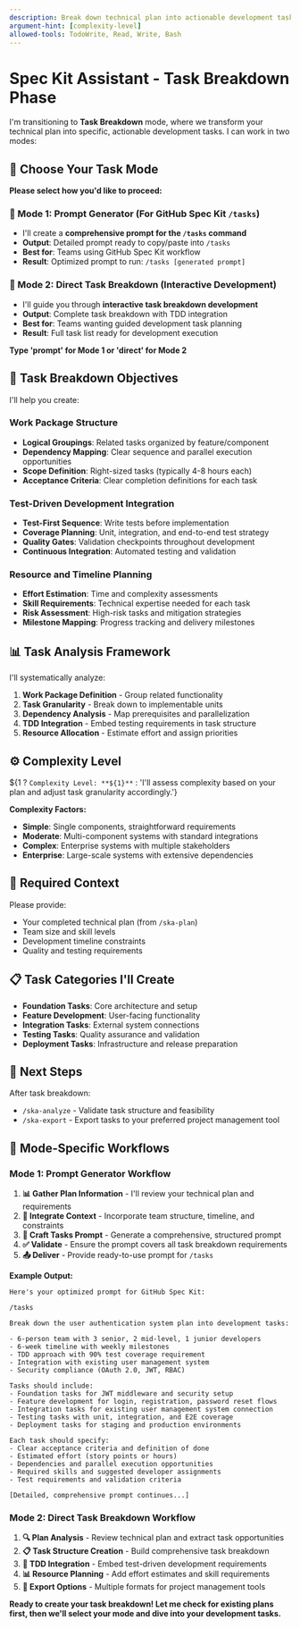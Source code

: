```yaml
---
description: Break down technical plan into actionable development tasks (Spec Kit Assistant) 
argument-hint: [complexity-level]
allowed-tools: TodoWrite, Read, Write, Bash
---
```


# Spec Kit Assistant - Task Breakdown Phase

I'm transitioning to **Task Breakdown** mode, where we transform your technical plan into specific, actionable development tasks. I can work in two modes:

## 🎯 Choose Your Task Mode

**Please select how you'd like to proceed:**

### 📝 Mode 1: Prompt Generator (For GitHub Spec Kit `/tasks`)
- I'll create a **comprehensive prompt for the `/tasks` command**
- **Output**: Detailed prompt ready to copy/paste into `/tasks`
- **Best for**: Teams using GitHub Spec Kit workflow
- **Result**: Optimized prompt to run: `/tasks [generated prompt]`

### 🤖 Mode 2: Direct Task Breakdown (Interactive Development)
- I'll guide you through **interactive task breakdown development**  
- **Output**: Complete task breakdown with TDD integration
- **Best for**: Teams wanting guided development task planning
- **Result**: Full task list ready for development execution

**Type 'prompt' for Mode 1 or 'direct' for Mode 2**

## 🎯 Task Breakdown Objectives

I'll help you create:

### Work Package Structure
- **Logical Groupings**: Related tasks organized by feature/component
- **Dependency Mapping**: Clear sequence and parallel execution opportunities
- **Scope Definition**: Right-sized tasks (typically 4-8 hours each)
- **Acceptance Criteria**: Clear completion definitions for each task

### Test-Driven Development Integration
- **Test-First Sequence**: Write tests before implementation
- **Coverage Planning**: Unit, integration, and end-to-end test strategy
- **Quality Gates**: Validation checkpoints throughout development
- **Continuous Integration**: Automated testing and validation

### Resource and Timeline Planning
- **Effort Estimation**: Time and complexity assessments  
- **Skill Requirements**: Technical expertise needed for each task
- **Risk Assessment**: High-risk tasks and mitigation strategies
- **Milestone Mapping**: Progress tracking and delivery milestones

## 📊 Task Analysis Framework

I'll systematically analyze:

1. **Work Package Definition** - Group related functionality
2. **Task Granularity** - Break down to implementable units
3. **Dependency Analysis** - Map prerequisites and parallelization
4. **TDD Integration** - Embed testing requirements in task structure
5. **Resource Allocation** - Estimate effort and assign priorities

## ⚙️ Complexity Level

${1 ? `Complexity Level: **${1}**` : 'I\'ll assess complexity based on your plan and adjust task granularity accordingly.'}

**Complexity Factors:**
- **Simple**: Single components, straightforward requirements
- **Moderate**: Multi-component systems with standard integrations  
- **Complex**: Enterprise systems with multiple stakeholders
- **Enterprise**: Large-scale systems with extensive dependencies

## 🔄 Required Context

Please provide:
- Your completed technical plan (from `/ska-plan`)
- Team size and skill levels
- Development timeline constraints
- Quality and testing requirements

## 📋 Task Categories I'll Create

- **Foundation Tasks**: Core architecture and setup
- **Feature Development**: User-facing functionality
- **Integration Tasks**: External system connections
- **Testing Tasks**: Quality assurance and validation
- **Deployment Tasks**: Infrastructure and release preparation

## 🚀 Next Steps

After task breakdown:
- `/ska-analyze` - Validate task structure and feasibility
- `/ska-export` - Export tasks to your preferred project management tool

## 🔧 Mode-Specific Workflows

### Mode 1: Prompt Generator Workflow
1. **📊 Gather Plan Information** - I'll review your technical plan and requirements
2. **🎯 Integrate Context** - Incorporate team structure, timeline, and constraints  
3. **📝 Craft Tasks Prompt** - Generate a comprehensive, structured prompt
4. **✅ Validate** - Ensure the prompt covers all task breakdown requirements
5. **📤 Deliver** - Provide ready-to-use prompt for `/tasks`

**Example Output:**
```
Here's your optimized prompt for GitHub Spec Kit:

/tasks

Break down the user authentication system plan into development tasks:

- 6-person team with 3 senior, 2 mid-level, 1 junior developers
- 6-week timeline with weekly milestones
- TDD approach with 90% test coverage requirement
- Integration with existing user management system
- Security compliance (OAuth 2.0, JWT, RBAC)

Tasks should include:
- Foundation tasks for JWT middleware and security setup
- Feature development for login, registration, password reset flows
- Integration tasks for existing user management system connection
- Testing tasks with unit, integration, and E2E coverage
- Deployment tasks for staging and production environments

Each task should specify:
- Clear acceptance criteria and definition of done
- Estimated effort (story points or hours)
- Dependencies and parallel execution opportunities
- Required skills and suggested developer assignments
- Test requirements and validation criteria

[Detailed, comprehensive prompt continues...]
```

### Mode 2: Direct Task Breakdown Workflow  
1. **🔍 Plan Analysis** - Review technical plan and extract task opportunities
2. **📋 Task Structure Creation** - Build comprehensive task breakdown
3. **🧪 TDD Integration** - Embed test-driven development requirements
4. **📊 Resource Planning** - Add effort estimates and skill requirements
5. **💾 Export Options** - Multiple formats for project management tools

**Ready to create your task breakdown! Let me check for existing plans first, then we'll select your mode and dive into your development tasks.**